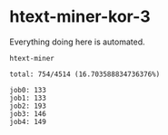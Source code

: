 # htext-miner-kor-3

Everything doing here is automated.

```
htext-miner

total: 754/4514 (16.703588834736376%)

job0: 133
job1: 133
job2: 193
job3: 146
job4: 149
```